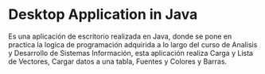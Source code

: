 # Desktop Application in Java
Es una aplicación de escritorio realizada en Java, donde se pone en practica la logica de programación adquirida a lo largo del curso de Analisis y Desarrollo de Sistemas Información, esta aplicación realiza Carga y Lista de Vectores, Cargar datos a una tabla, Fuentes y Colores y Barras.
